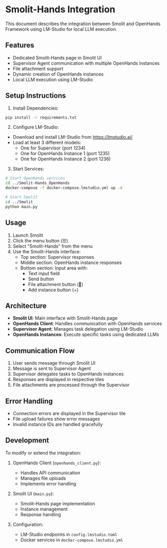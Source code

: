 # Smolit-Hands Integration

This document describes the integration between Smolit and OpenHands Framework using LM-Studio for local LLM execution.

## Features

- Dedicated Smolit-Hands page in Smolit UI
- Supervisor Agent communication with multiple OpenHands instances
- File attachment support
- Dynamic creation of OpenHands instances
- Local LLM execution using LM-Studio

## Setup Instructions

1. Install Dependencies:
```bash
pip install -r requirements.txt
```

2. Configure LM-Studio:
- Download and install LM-Studio from https://lmstudio.ai/
- Load at least 3 different models:
  - One for Supervisor (port 1234)
  - One for OpenHands Instance 1 (port 1235)
  - One for OpenHands Instance 2 (port 1236)

3. Start Services:
```bash
# Start OpenHands services
cd ../Smolit-Hands_OpenHands
docker-compose -f docker-compose.lmstudio.yml up -d

# Start Smolit
cd ../Smolit
python main.py
```

## Usage

1. Launch Smolit
2. Click the menu button (☰)
3. Select "Smolit-Hands" from the menu
4. Use the Smolit-Hands interface:
   - Top section: Supervisor responses
   - Middle section: OpenHands instance responses
   - Bottom section: Input area with:
     - Text input field
     - Send button
     - File attachment button (📎)
     - Add instance button (+)

## Architecture

- **Smolit UI**: Main interface with Smolit-Hands page
- **OpenHands Client**: Handles communication with OpenHands services
- **Supervisor Agent**: Manages task delegation using LM-Studio
- **OpenHands Instances**: Execute specific tasks using dedicated LLMs

## Communication Flow

1. User sends message through Smolit UI
2. Message is sent to Supervisor Agent
3. Supervisor delegates tasks to OpenHands instances
4. Responses are displayed in respective tiles
5. File attachments are processed through the Supervisor

## Error Handling

- Connection errors are displayed in the Supervisor tile
- File upload failures show error messages
- Invalid instance IDs are handled gracefully

## Development

To modify or extend the integration:

1. OpenHands Client (`openhands_client.py`):
   - Handles API communication
   - Manages file uploads
   - Implements error handling

2. Smolit UI (`main.py`):
   - Smolit-Hands page implementation
   - Instance management
   - Response handling

3. Configuration:
   - LM-Studio endpoints in `config.lmstudio.toml`
   - Docker services in `docker-compose.lmstudio.yml`
